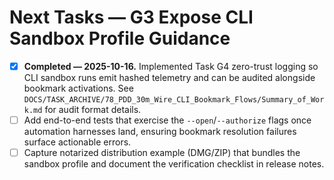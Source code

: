 # Next Tasks — G3 Expose CLI Sandbox Profile Guidance

- [x] **Completed — 2025-10-16.** Implemented Task G4 zero-trust logging so CLI sandbox runs emit hashed telemetry and can be audited alongside bookmark activations. See `DOCS/TASK_ARCHIVE/78_PDD_30m_Wire_CLI_Bookmark_Flows/Summary_of_Work.md` for audit format details.
- [ ] Add end-to-end tests that exercise the `--open`/`--authorize` flags once automation harnesses land, ensuring bookmark resolution failures surface actionable errors.
- [ ] Capture notarized distribution example (DMG/ZIP) that bundles the sandbox profile and document the verification checklist in release notes.
